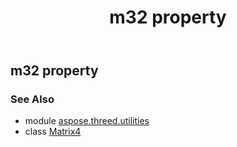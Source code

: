 ﻿---
title: m32 property
second_title: Aspose.3D for Python via .NET API References
description: 
type: docs
weight: 300
url: /python-net/aspose.threed.utilities/matrix4/m32/
is_root: false
---

## m32 property


### See Also
* module [aspose.threed.utilities](../../)
* class [Matrix4](/3d/python-net/aspose.threed.utilities/matrix4)
